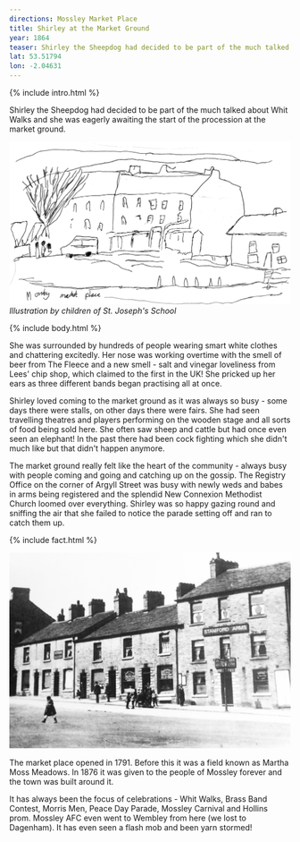 ```yaml
---
directions: Mossley Market Place
title: Shirley at the Market Ground
year: 1864
teaser: Shirley the Sheepdog had decided to be part of the much talked about Whit Walks and she was eagerly awaiting the start of the procession at the market ground. 
lat: 53.51794
lon: -2.04631
---
```


{% include intro.html %}

Shirley the Sheepdog had decided to be part of the much talked about Whit Walks and she was eagerly awaiting the start of the procession at the market ground.

![Illustration by children of St. Joseph's School](/images/stops/dog/Trail_Dog_1b.png)
_Illustration by children of St. Joseph's School_

{% include body.html %}

She was surrounded by hundreds of people wearing smart white clothes and chattering excitedly. Her nose was working overtime with the smell of beer from The Fleece and a new smell - salt and vinegar loveliness from Lees' chip shop, which claimed to the first in the UK! She pricked up her ears as three different bands began practising all at once.

Shirley loved coming to the market ground as it was always so busy - some days there were stalls, on other days there were fairs. She had seen travelling theatres and players performing on the wooden stage and all sorts of food being sold here. She often saw sheep and cattle but had once even seen an elephant! In the past there had been cock fighting which she didn't much like but that didn't happen anymore.

The market ground really felt like the heart of the community - always busy with people coming and going and catching up on the gossip. The Registry Office on the corner of Argyll Street was busy with newly weds and babes in arms being registered and the splendid New Connexion Methodist Church loomed over everything. Shirley was so happy gazing round and sniffing the air that she failed to notice the parade setting off and ran to catch them up.

{% include fact.html %}

![Stamford Arms](/images/stops/dog/Trail_Dog_1.png)

The market place opened in 1791. Before this it was a field known as Martha Moss Meadows. In 1876 it was given to the people of Mossley forever and the town was built around it.

It has always been the focus of celebrations - Whit Walks, Brass Band Contest, Morris Men, Peace Day Parade, Mossley Carnival and Hollins prom. Mossley AFC even went to Wembley from here (we lost to Dagenham). It has even seen a flash mob and been yarn stormed!
